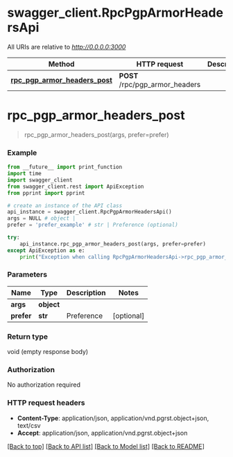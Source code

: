 # swagger_client.RpcPgpArmorHeadersApi

All URIs are relative to *http://0.0.0.0:3000*

Method | HTTP request | Description
------------- | ------------- | -------------
[**rpc_pgp_armor_headers_post**](RpcPgpArmorHeadersApi.md#rpc_pgp_armor_headers_post) | **POST** /rpc/pgp_armor_headers | 


# **rpc_pgp_armor_headers_post**
> rpc_pgp_armor_headers_post(args, prefer=prefer)



### Example
```python
from __future__ import print_function
import time
import swagger_client
from swagger_client.rest import ApiException
from pprint import pprint

# create an instance of the API class
api_instance = swagger_client.RpcPgpArmorHeadersApi()
args = NULL # object | 
prefer = 'prefer_example' # str | Preference (optional)

try:
    api_instance.rpc_pgp_armor_headers_post(args, prefer=prefer)
except ApiException as e:
    print("Exception when calling RpcPgpArmorHeadersApi->rpc_pgp_armor_headers_post: %s\n" % e)
```

### Parameters

Name | Type | Description  | Notes
------------- | ------------- | ------------- | -------------
 **args** | **object**|  | 
 **prefer** | **str**| Preference | [optional] 

### Return type

void (empty response body)

### Authorization

No authorization required

### HTTP request headers

 - **Content-Type**: application/json, application/vnd.pgrst.object+json, text/csv
 - **Accept**: application/json, application/vnd.pgrst.object+json

[[Back to top]](#) [[Back to API list]](../README.md#documentation-for-api-endpoints) [[Back to Model list]](../README.md#documentation-for-models) [[Back to README]](../README.md)


